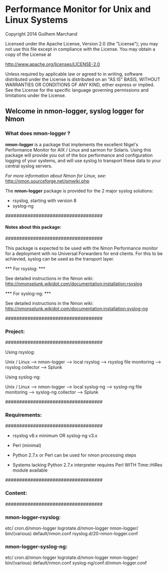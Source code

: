 # Performance Monitor for Unix and Linux Systems

Copyright 2014 Guilhem Marchand

Licensed under the Apache License, Version 2.0 (the "License");
you may not use this file except in compliance with the License.
You may obtain a copy of the License at

http://www.apache.org/licenses/LICENSE-2.0

Unless required by applicable law or agreed to in writing, software
distributed under the License is distributed on an "AS IS" BASIS,
WITHOUT WARRANTIES OR CONDITIONS OF ANY KIND, either express or implied.
See the License for the specific language governing permissions and
limitations under the License.

## Welcome in nmon-logger, syslog logger for Nmon

### What does nmon-logger ?

**nmon-logger** is a package that implements the excellent Nigel's Performance Monitor for AIX / Linux and sarmon for Solaris.
Using this package will provide you out of the box performance and configuration logging of your systems, and will use syslog to transport these data to your central syslog servers.

*For more information about Nmon for Linux, see*: http://nmon.sourceforge.net/pmwiki.php

The **nmon-logger** package is provided for the 2 major syslog solutions:

* rsyslog, starting with version 8
* syslog-ng

###################################
#### Notes about this package: ####
###################################

This package is expected to be used with the Nmon Performance monitor for a deployment with no Universal Forwarders for end clients.
For this to be achievied, syslog can be used as the transport layer. 

*** For rsyslog: ***

See detailed instructions in the Nmon wiki: http://nmonsplunk.wikidot.com/documentation:installation:rsyslog

*** For syslog-ng: ***

See detailed instructions in the Nmon wiki: http://nmonsplunk.wikidot.com/documentation:installation:syslog-ng

###################################
### Project:			###
###################################

Using rsyslog:

Unix / Linux --> nmon-logger --> local rsyslog --> rsyslog file monitoring --> rsyslog collector --> Splunk

Using syslog-ng:

Unix / Linux --> nmon-logger --> local syslog-ng --> syslog-ng file monitoring --> syslog-ng collector --> Splunk

###################################
### Requirements:               ###
###################################

- rsyslog v8.x minimum OR syslog-ng v3.x

- Perl (minimal)

- Python 2.7.x or Perl can be used for nmon processing steps

- Systems lacking Python 2.7.x interpreter requires Perl WITH Time::HiRes module available

###################################
### Content:                    ###
###################################

### nmon-logger-rsyslog: ###

etc/
    cron.d/nmon-logger
    logrotate.d/nmon-logger
    nmon-logger/
		bin/(various)
		default/nmon.conf
    rsyslog.d/20-nmon-logger.conf

### nmon-logger-syslog-ng: ###

etc/
    cron.d/nmon-logger
    logrotate.d/nmon-logger
    nmon-logger/
                bin/(various)
                default/nmon.conf
    syslog-ng/conf.d/nmon-logger.conf

